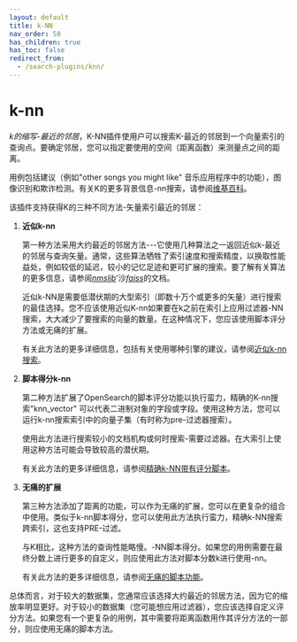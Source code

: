 ```yaml
---
layout: default
title: k-NN
nav_order: 50
has_children: true
has_toc: false
redirect_from:
  - /search-plugins/knn/
---
```


# k-nn

*k的缩写-最近的邻居*，K-NN插件使用户可以搜索K-最近的邻居到一个向量索引的查询点。要确定邻居，您可以指定要使用的空间（距离函数）来测量点之间的距离。

用例包括建议（例如"other songs you might like" 音乐应用程序中的功能），图像识别和欺诈检测。有关K的更多背景信息-nn搜索，请参阅[维基百科](https://en.wikipedia.org/wiki/Nearest_neighbor_search)。

该插件支持获得K的三种不同方法-矢量索引最近的邻居：

1. **近似k-nn**

    第一种方法采用大约最近的邻居方法---它使用几种算法之一返回近似k-最近的邻居与查询矢量。通常，这些算法牺牲了索引速度和搜索精度，以换取性能益处，例如较低的延迟，较小的记忆足迹和更可扩展的搜索。要了解有关算法的更多信息，请参阅[*nmslib*](https://github.com/nmslib/nmslib/blob/master/manual/README.md)'沙[*faiss*](https://github.com/facebookresearch/faiss/wiki)的文档。

    近似k-NN是需要低潜伏期的大型索引（即数十万个或更多的矢量）进行搜索的最佳选择。您不应该使用近似K-nn如果要在k之前在索引上应用过滤器-NN搜索，大大减少了要搜索的向量的数量。在这种情况下，您应该使用脚本评分方法或无痛的扩展。

    有关此方法的更多详细信息，包括有关使用哪种引擎的建议，请参阅[近似k-nn搜索]({{site.url}}{{site.baseurl}}/search-plugins/knn/approximate-knn/)。

2. **脚本得分k-nn**

    第二种方法扩展了OpenSearch的脚本评分功能以执行蛮力，精确的K-nn搜索"knn_vector" 可以代表二进制对象的字段或字段。使用这种方法，您可以运行k-nn搜索索引中的向量子集（有时称为pre-过滤器搜索）。

    使用此方法进行搜索较小的文档机构或何时搜索-需要过滤器。在大索引上使用这种方法可能会导致较高的潜伏期。

    有关此方法的更多详细信息，请参阅[精确k-NN带有评分脚本]({{site.url}}{{site.baseurl}}/search-plugins/knn/knn-score-script/)。

3. **无痛的扩展**

    第三种方法添加了距离的功能，可以作为无痛的扩展，您可以在更复杂的组合中使用。类似于k-nn脚本得分，您可以使用此方法执行蛮力，精确k-NN搜索跨索引，这也支持PRE-过滤。

    与K相比，这种方法的查询性能略慢。-NN脚本得分。如果您的用例需要在最终分数上进行更多的自定义，则应使用此方法对脚本分数k进行使用-nn。

    有关此方法的更多详细信息，请参阅[无痛的脚本功能]({{site.url}}{{site.baseurl}}/search-plugins/knn/painless-functions/)。


总体而言，对于较大的数据集，您通常应该选择大约最近的邻居方法，因为它的缩放率明显更好。对于较小的数据集（您可能想应用过滤器），您应该选择自定义评分方法。如果您有一个更复杂的用例，其中需要将距离函数用作其评分方法的一部分，则应使用无痛的脚本方法。

